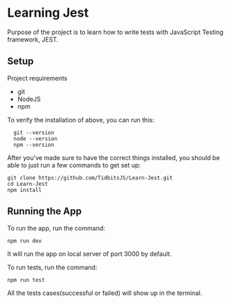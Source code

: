 # Learning Jest

Purpose of the project is to learn how to write tests with JavaScript Testing framework, JEST.

## Setup

Project requirements

* git
* NodeJS
* npm

To verify the installation of above, you can run this:

```shell
  git --version
  node --version
  npm --version
```

After you've made sure to have the correct things installed, you
should be able to just run a few commands to get set up:

```shell
git clone https://github.com/TidbitsJS/Learn-Jest.git
cd Learn-Jest
npm install
```

## Running the App

To run the app, run the command:

```shell
npm run dev
```

It will run the app on local server of port 3000 by default.

To run tests, run the command:

```shell
npm run test
```

All the tests cases(successful or failed) will show up in the terminal.
